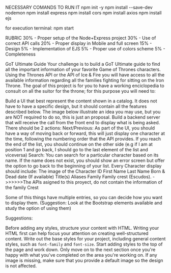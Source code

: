 NECESSARY COMANDS TO RUN IT
npm init -y
npm install --save-dev nodemon
npm install express
npm install cors
npm install axios
npm install ejs

for execution terminal: npm start

RUBRIC
30% - Proper setup of the Node+Express project
30% - Use of correct API calls
20% - Proper display in Mobile and full screen
15% - Design
5% - Implementation of EJS 
5% - Proper use of colors scheme
5% - Completeness

GoT Ultimate Guide
Your challenge is to build a GoT Ultimate guide to find all the important information of your favorite Game of Thrones characters. Using the Thrones API or the API of Ice & Fire you will have access to all the available information regarding all the families fighting for sitting on the Iron Throne. The goal of this project is for you to have a working enciclopedia to consult on all the suitor for the throne; for this purpose you will need to:

Build a UI that best represent the content shown in a catalog. It does not have to have a specific design, but it should contain all the features described below.
The image below illustrate an idea you may use, but you are NOT required to do so, this is just an proposal.
Build a backend server that will receive the call from the front end to display what is being asked. There should be 2 actions:
Next/Previous: As part of the UI, you should have a way of moving back or forward, this will just display one character at the time, following the numbering order that the API provides. If you reach the end of the list, you should continue on the other side (e.g if I am at position 1 and go back, I should go to the last element of the list and viceversa)
Search: You can search for a particular character based on its name. If the name does not exist, you should show an error screen but offer the option to go back to the beginning of your list.
Every Character display should include:
The image of the Character
ID
First Name
Last Name
Born & Dead date (If available)
Title(s)
Aliases
Family
Family crest  (Escudos). 
  ->>>>>>The APIs asigned to this proyect, do not contain the information of the family Crest

Some of this things have multiple entries, so you can decide how you want to display them. (Suggestion: Look at the Bootstrap elements available and study the option of using them)

Suggestions:

Before adding any styles, structure your content with HTML. Writing your HTML first can help focus your attention on creating well-structured content.
Write out the base styles for your project, including general content styles, such as `font-family` and `font-size`.
Start adding styles to the top of the page and work down. Only move on to the next section once you're happy with what you've completed on the area you're working on.
If any image is missing, make sure that you provide a default image so the design is not affected.